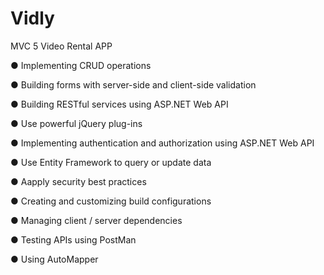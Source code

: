 # Vidly

MVC 5 Video Rental APP

● Implementing CRUD operations

● Building forms with server-side and client-side validation

● Building RESTful services using ASP.NET Web API

● Use powerful jQuery plug-ins

● Implementing authentication and authorization using ASP.NET Web API

● Use Entity Framework to query or update data

● Aapply security best practices

● Creating and customizing build configurations

● Managing client / server dependencies

● Testing APIs using PostMan

● Using AutoMapper

